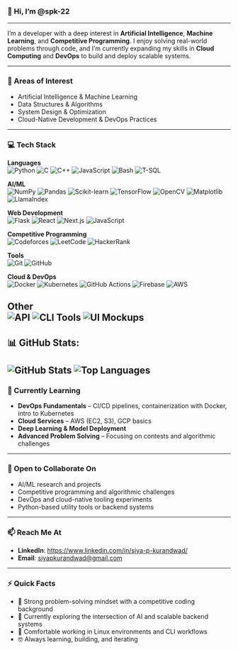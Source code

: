 ### 👋 Hi, I’m @spk-22

---

I’m a developer with a deep interest in **Artificial Intelligence**, **Machine Learning**, and **Competitive Programming**. I enjoy solving real-world problems through code, and I’m currently expanding my skills in **Cloud Computing** and **DevOps** to build and deploy scalable systems.

---

### 🧠 Areas of Interest

- Artificial Intelligence & Machine Learning  
- Data Structures & Algorithms  
- System Design & Optimization  
- Cloud-Native Development & DevOps Practices  

---
### 💻 Tech Stack

**Languages**  
![Python](https://img.shields.io/badge/Python-3776AB?logo=python&logoColor=white)
![C](https://img.shields.io/badge/C-00599C?logo=c&logoColor=white)
![C++](https://img.shields.io/badge/C++-00599C?logo=cplusplus&logoColor=white)
![JavaScript](https://img.shields.io/badge/JavaScript-F7DF1E?logo=javascript&logoColor=black)
![Bash](https://img.shields.io/badge/Bash-4EAA25?logo=gnu-bash&logoColor=white)
![T-SQL](https://img.shields.io/badge/T--SQL-CC2927?logo=microsoftsqlserver&logoColor=white)

**AI/ML**  
![NumPy](https://img.shields.io/badge/NumPy-013243?logo=numpy&logoColor=white)
![Pandas](https://img.shields.io/badge/Pandas-150458?logo=pandas&logoColor=white)
![Scikit-learn](https://img.shields.io/badge/Scikit--learn-F7931E?logo=scikit-learn&logoColor=white)
![TensorFlow](https://img.shields.io/badge/TensorFlow-FF6F00?logo=tensorflow&logoColor=white)
![OpenCV](https://img.shields.io/badge/OpenCV-5C3EE8?logo=opencv&logoColor=white)
![Matplotlib](https://img.shields.io/badge/Matplotlib-11557C?logo=matplotlib&logoColor=white)
![LlamaIndex](https://img.shields.io/badge/LlamaIndex-000000?logo=llamaindex&logoColor=white)

**Web Development**  
![Flask](https://img.shields.io/badge/Flask-000000?logo=flask&logoColor=white)
![React](https://img.shields.io/badge/React-20232A?logo=react&logoColor=61DAFB)
![Next.js](https://img.shields.io/badge/Next.js-000000?logo=nextdotjs&logoColor=white)
![JavaScript](https://img.shields.io/badge/JavaScript-F7DF1E?logo=javascript&logoColor=black)

**Competitive Programming**  
![Codeforces](https://img.shields.io/badge/Codeforces-1F8ACB?logo=codeforces&logoColor=white)
![LeetCode](https://img.shields.io/badge/LeetCode-FFA116?logo=leetcode&logoColor=black)
![HackerRank](https://img.shields.io/badge/HackerRank-2EC866?logo=hackerrank&logoColor=white)

**Tools**  
![Git](https://img.shields.io/badge/Git-F05032?logo=git&logoColor=white)
![GitHub](https://img.shields.io/badge/GitHub-181717?logo=github&logoColor=white)

**Cloud & DevOps**  
![Docker](https://img.shields.io/badge/Docker-2496ED?logo=docker&logoColor=white)
![Kubernetes](https://img.shields.io/badge/Kubernetes-326CE5?logo=kubernetes&logoColor=white)
![GitHub Actions](https://img.shields.io/badge/GitHub%20Actions-2088FF?logo=githubactions&logoColor=white)
![Firebase](https://img.shields.io/badge/Firebase-FFCA28?logo=firebase&logoColor=black)
![AWS](https://img.shields.io/badge/AWS-232F3E?logo=amazonaws&logoColor=white)

**Other**  
![API](https://img.shields.io/badge/API-0052CC?logo=apachespark&logoColor=white)
![CLI Tools](https://img.shields.io/badge/CLI-4EAA25?logo=gnubash&logoColor=white)
![UI Mockups](https://img.shields.io/badge/UI%20Mockups-FF69B4?logo=figma&logoColor=white)
---
## 📊 GitHub Stats:

![GitHub Stats](https://github-readme-stats.vercel.app/api?username=spk-22&show_icons=true&theme=react&hide_title=true)
![Top Languages](https://github-readme-stats.vercel.app/api/top-langs/?username=spk-22&layout=compact&theme=react)
---

### 🌱 Currently Learning

- **DevOps Fundamentals** – CI/CD pipelines, containerization with Docker, intro to Kubernetes  
- **Cloud Services** – AWS (EC2, S3), GCP basics  
- **Deep Learning & Model Deployment**  
- **Advanced Problem Solving** – Focusing on contests and algorithmic challenges  

---

### 🤝 Open to Collaborate On

- AI/ML research and projects  
- Competitive programming and algorithmic challenges  
- DevOps and cloud-native tooling experiments  
- Python-based utility tools or backend systems  

---

### 📫 Reach Me At

- **LinkedIn**: https://www.linkedin.com/in/siya-p-kurandwad/
- **Email**: siyapkurandwad@gmail.com


---

### ⚡ Quick Facts

- 🧠 Strong problem-solving mindset with a competitive coding background  
- 🚀 Currently exploring the intersection of AI and scalable backend systems  
- 🐧 Comfortable working in Linux environments and CLI workflows  
- 🤓 Always learning, building, and iterating  
